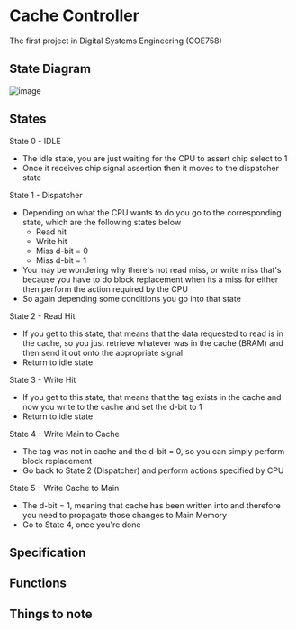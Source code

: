 # Cache Controller
The first project in Digital Systems Engineering (COE758)

## State Diagram
![image](https://github.com/user-attachments/assets/686e5ff2-47f9-4c0e-871e-8f4e87d19716)

## States
State 0 - IDLE
- The idle state, you are just waiting for the CPU to assert chip select to 1
- Once it receives chip signal assertion then it moves to the dispatcher state

State 1 - Dispatcher
- Depending on what the CPU wants to do you go to the corresponding state, which are the following states below
  - Read hit
  - Write hit
  - Miss d-bit = 0
  - Miss d-bit = 1
- You may be wondering why there's not read miss, or write miss that's because you have to do block replacement when its a miss for either then perform the action required by the CPU
- So again depending some conditions you go into that state

State 2 - Read Hit
- If you get to this state, that means that the data requested to read is in the cache, so you just retrieve whatever was in the cache (BRAM) and then send it out onto the appropriate signal
- Return to idle state

State 3 - Write Hit
- If you get to this state, that means that the tag exists in the cache and now you write to the cache and set the d-bit to 1
- Return to idle state

State 4 - Write Main to Cache
- The tag was not in cache and the d-bit = 0, so you can simply perform block replacement
- Go back to State 2 (Dispatcher) and perform actions specified by CPU

State 5 - Write Cache to Main
- The d-bit = 1, meaning that cache has been written into and therefore you need to propagate those changes to Main Memory
- Go to State 4, once you're done

## Specification

## Functions

## Things to note
